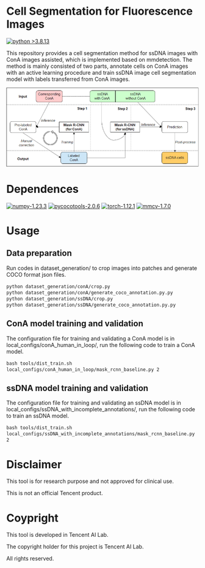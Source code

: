 # Cell Segmentation for Fluorescence Images

[![python >3.8.13](https://img.shields.io/badge/python-3.8.13-brightgreen)](https://www.python.org/) 

This repository provides a cell segmentation method for ssDNA images with ConA images assisted, which is implemented based on mmdetection. The method is mainly consisted of two parts, annotate cells on ConA images with an active learning procedure and train ssDNA image cell segmentation model with labels transferred from ConA images.

<img src="overview.png" width="600">

# Dependences

[![numpy-1.23.3](https://img.shields.io/badge/numpy-1.23.3-red)](https://github.com/numpy/numpy)
[![pycocotools-2.0.6](https://img.shields.io/badge/pycocotools-2.0.6-lightgrey)](https://https://github.com/cocodataset/cocoapi)
[![torch-1.12.1](https://img.shields.io/badge/torch-1.12.1-orange)](https://github.com/pytorch/pytorch)
[![mmcv-1.7.0](https://img.shields.io/badge/mmcv-1.7.0-green)](https://https://github.com/open-mmlab/mmcv/)


# Usage

## Data preparation
Run codes in dataset_generation/ to crop images into patches and generate COCO format json files.
```
python dataset_generation/conA/crop.py
python dataset_generation/conA/generate_coco_annotation.py.py
python dataset_generation/ssDNA/crop.py
python dataset_generation/ssDNA/generate_coco_annotation.py.py
```

## ConA model training and validation
The configuration file for training and validating a ConA model is in local_configs/conA_human_in_loop/, run the following code to train a ConA model.
```
bash tools/dist_train.sh local_configs/conA_human_in_loop/mask_rcnn_baseline.py 2
```

## ssDNA model training and validation
The configuration file for training and validating an ssDNA model is in local_configs/ssDNA_with_incomplete_annotations/, run the following code to train an ssDNA model.
```
bash tools/dist_train.sh local_configs/ssDNA_with_incomplete_annotations/mask_rcnn_baseline.py 2
```

# Disclaimer

This tool is for research purpose and not approved for clinical use.

This is not an official Tencent product.

# Coypright

This tool is developed in Tencent AI Lab.

The copyright holder for this project is Tencent AI Lab.

All rights reserved.
